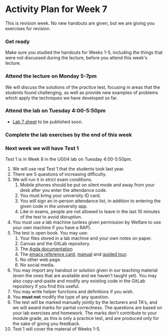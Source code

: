 # Activity Plan for Week 7

This is revision week. No new handouts are given, but we are giving you exercises for revision.

### Get ready

Make sure you studied the handouts for Weeks 1-5, including the things that were not discussed during the lecture, before you attend this week's lecture.

### Attend the lecture on Monday 5-7pm

We will discuss the solutions of the practice test, focusing in areas that the students found challenging, as well as provide new examples of problems which apply the techniques we have developed so far.

### Attend the lab on Tuesday 4:00-5:50pm

 * [Lab 7 sheet](/files/LectureNotes/files/exercises/lab7.lagda.md) to be published soon.

### Complete the lab exercises by the end of this week

### Next week we will have Test 1

Test 1 is in Week 8 in the UG04 lab on Tuesday 4:00-5:50pm.

  1. We will use real Test 1 that the students took last year.
  1. There are 5 questions of increasing difficulty.
  1. We will run it in strict exam conditions.
     1. Mobile phones should be put on silent mode and away from your desk after you enter the attendance code.
     1. You must bring your university ID card.
     1. You will sign an in-person attendance list, in addition to entering the given code in the university app.
     1. Like in exams, people are not allowed to leave in the last 10 minutes of the test to avoid disruption.
  1. You must use a lab machine (unless given permission by Welfare to use your own machine if you have a RAP).
  1. The test is open book. You may use:
     1. Your files stored in a lab machine and your own notes on paper.
     1. Canvas and the GitLab repository.
     1. The [Agda documentation](https://agda.readthedocs.io/en/latest/)
     1. The [emacs reference card](https://www.gnu.org/software/emacs/refcards/pdf/refcard.pdf), [manual](https://www.gnu.org/software/emacs/manual/html_node/emacs/index.html) and [guided tour](https://www.gnu.org/software/emacs/tour/index.html).
     1. No other web page.
     1. No social media.
  1. You may import any handout or solution given in our teaching material (even the ones that are available and we haven't taught yet). You may also copy-and-paste and modify any existing code in the GitLab repository if you find this useful.
  1. You may write helper functions and definitions if you wish.
  1. You **must not** modify the type of any question.
  1. The test will be marked manually jointly by the lecturers and TA's, and we will award marks for partial correctness. The questions are based on your lab exercises and homework. The marks don't contribute to your module grade, as this is only a practice test, and are produced only for the sake of giving you feedback.
  1. Test 1 will cover the material of Weeks 1-5.
